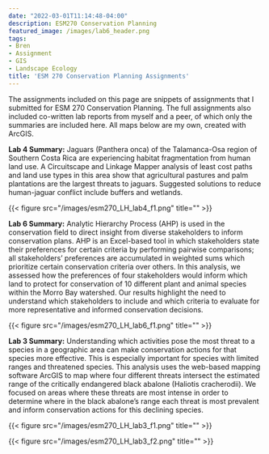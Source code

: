 ```yaml
---
date: "2022-03-01T11:14:48-04:00"
description: ESM270 Conservation Planning
featured_image: /images/lab6_header.png
tags:
- Bren
- Assignment
- GIS
- Landscape Ecology
title: 'ESM 270 Conservation Planning Assignments'
---
```


The assignments included on this page are snippets of assignments that I submitted for ESM 270 Conservation Planning. The full assignments also included co-written lab reports from myself and a peer, of which only the summaries are included here. All maps below are my own, created with ArcGIS. 

__Lab 4 Summary:__ Jaguars (Panthera onca) of the Talamanca-Osa region of Southern Costa Rica are experiencing habitat fragmentation from human land use. A Circuitscape and Linkage Mapper analysis of least cost paths and land use types in this area show that agricultural pastures and palm plantations are the largest threats to jaguars. Suggested solutions to reduce human-jaguar conflict include buffers and wetlands. 

{{< figure src="/images/esm270_LH_lab4_f1.png" title="" >}}

__Lab 6 Summary:__ Analytic Hierarchy Process (AHP) is used in the conservation field to direct insight from diverse stakeholders to inform conservation plans. AHP is an Excel-based tool in which stakeholders state their preferences for certain criteria by performing pairwise comparisons; all stakeholders’ preferences are accumulated in weighted sums which prioritize certain conservation criteria over others. In this analysis, we assessed how the preferences of four stakeholders would inform which land to protect for conservation of 10 different plant and animal species within the Morro Bay watershed. Our results highlight the need to understand which stakeholders to include and which criteria to evaluate for more representative and informed conservation decisions.

{{< figure src="/images/esm270_LH_lab6_f1.png" title="" >}}

__Lab 3 Summary:__ Understanding which activities pose the most threat to a species in a geographic area can make conservation actions for that species more effective. This is especially important for species with limited ranges and threatened species. This analysis uses the web-based mapping software ArcGIS to map where four different threats intersect the estimated range of the critically endangered black abalone (Haliotis cracherodii). We focused on areas where these threats are most intense in order to determine where in the black abalone’s range each threat is most prevalent and inform conservation actions for this declining species. 

{{< figure src="/images/esm270_LH_lab3_f1.png" title="" >}}

{{< figure src="/images/esm270_LH_lab3_f2.png" title="" >}}